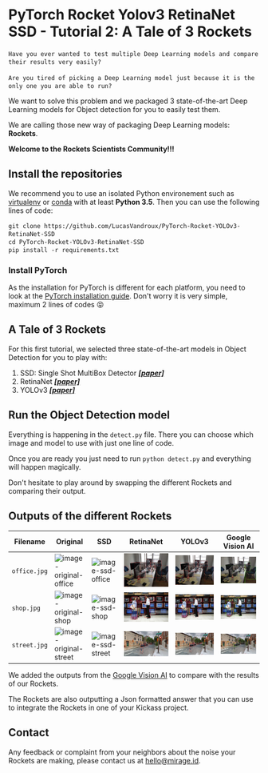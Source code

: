 # PyTorch Rocket Yolov3 RetinaNet SSD - Tutorial 2: A Tale of 3 Rockets
    Have you ever wanted to test multiple Deep Learning models and compare their results very easily?

    Are you tired of picking a Deep Learning model just because it is the only one you are able to run?

We want to solve this problem and we packaged 3 state-of-the-art Deep Learning models for Object detection for you to easily test them.

We are calling those new way of packaging Deep Learning models: __Rockets__.

__Welcome to the Rockets Scientists Community!!!__

## Install the repositories
We recommend you to use an isolated Python environement such as [virtualenv](https://virtualenv.pypa.io/en/latest/) or [conda](https://docs.conda.io/en/latest/) with at least __Python 3.5__. Then you can use the following lines of code:
```
git clone https://github.com/LucasVandroux/PyTorch-Rocket-YOLOv3-RetinaNet-SSD
cd PyTorch-Rocket-YOLOv3-RetinaNet-SSD
pip install -r requirements.txt
```
### Install PyTorch
As the installation for PyTorch is different for each platform, you need to look at the [PyTorch installation guide](https://pytorch.org/get-started/locally/). Don't worry it is very simple, maximum 2 lines of codes :stuck_out_tongue_closed_eyes:

## A Tale of 3 Rockets
For this first tutorial, we selected three state-of-the-art models in Object Detection for you to play with:
1. SSD: Single Shot MultiBox Detector ___[[paper]](https://arxiv.org/pdf/1512.02325.pdf)___
2. RetinaNet ___[[paper]](https://arxiv.org/pdf/1708.02002.pdf)___
3. YOLOv3 ___[[paper]](https://pjreddie.com/media/files/papers/YOLOv3.pdf)___

## Run the Object Detection model
Everything is happening in the `detect.py` file. There you can choose which image and model to use with just one line of code.

Once you are ready you just need to run `python detect.py` and everything will happen magically.

Don't hesitate to play around by swapping the different Rockets and comparing their output.

## Outputs of the different Rockets
| Filename | Original | SSD | RetinaNet | YOLOv3 | Google Vision AI |
|----------|----------|-----------|-----|--------|------------------|
| `office.jpg` | ![image-original-office](images/office.jpg) | ![image-ssd-office](images/detections/ssd/office.jpg) | ![image-retinanet-office](images/detections/retinanet/office.jpg)|![image-yolov3-office](images/detections/yolov3/office.jpg)|![image-googleAPI-office](images/detections/googleAPI/office.jpg)|
|`shop.jpg`|![image-original-shop](images/shop.jpg)|![image-ssd-shop](images/detections/ssd/shop.jpg)|![image-retinanet-shop](images/detections/retinanet/shop.jpg)|![image-yolov3-shop](images/detections/yolov3/shop.jpg)|![image-googleAPI-shop](images/detections/googleAPI/shop.jpg)|
|`street.jpg`|![image-original-street](images/street.jpg)|![image-ssd-street](images/detections/ssd/street.jpg)|![image-retinanet-street](images/detections/retinanet/street.jpg)|![image-yolov3-street](images/detections/yolov3/street.jpg)|![image-googleAPI-street](images/detections/googleAPI/street.jpg)|

We added the outputs from the [Google Vision AI](https://cloud.google.com/vision/) to compare with the results of our Rockets.

The Rockets are also outputting a Json formatted answer that you can use to integrate the Rockets in one of your Kickass project.

## Contact
Any feedback or complaint from your neighbors about the noise your Rockets are making, please contact us at [hello@mirage.id](mailto:hello@mirage.id). 
